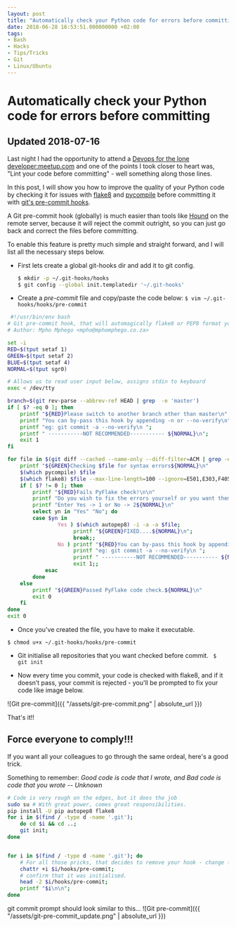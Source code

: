 ```yaml
---
layout: post
title: "Automatically check your Python code for errors before committing"
date: 2018-06-28 16:53:51.000000000 +02:00
tags:
- Bash
- Hacks
- Tips/Tricks
- Git
- Linux/Ubuntu
---
```


# Automatically check your Python code for errors before committing
## Updated 2018-07-16

Last night I had the opportunity to attend a [Devops for the lone developer:meetup.com](https://www.meetup.com/Cape-Town-DevOps/events/251507121/) and one of the points I took closer to heart was, "Lint your code before committing" - well something along those lines.


In this post, I will show you how to improve the quality of your Python code by checking it for issues with [flake8](http://flake8.pycqa.org/en/latest/) and [pycompile](https://docs.python.org/2/library/py_compile.html) before committing it with [git's pre-commit hooks](https://githooks.com/).

A Git pre-commit hook (globally) is much easier than tools like [Hound](https://www.houndci.com/) on the remote server, because it will reject the commit outright, so you can just go back and correct the files before committing.

To enable this feature is pretty much simple and straight forward, and I will list all the necessary steps below.

- First lets create a global git-hooks dir and add it to git config.

    ```bash
    $ mkdir -p ~/.git-hooks/hooks
    $ git config --global init.templatedir '~/.git-hooks'
    ```
- Create a *pre-commit* file and copy/paste the code below: ```$ vim ~/.git-hooks/hooks/pre-commit```

```bash
 #!/usr/bin/env bash
# Git pre-commit hook, that will automagically flake8 or PEP8 format your code.
# Author: Mpho Mphego <mpho@mphomphego.co.za>

set -i
RED=$(tput setaf 1)
GREEN=$(tput setaf 2)
BLUE=$(tput setaf 4)
NORMAL=$(tput sgr0)

# Allows us to read user input below, assigns stdin to keyboard
exec < /dev/tty

branch=$(git rev-parse --abbrev-ref HEAD | grep  -e 'master')
if [ $? -eq 0 ]; then
    printf "${RED}Please switch to another branch other than master\n"
    printf "You can by-pass this hook by appending -n or --no-verify\n";
    printf "eg: git commit -a --no-verify\n ";
    printf " -----------NOT RECOMMENDED----------- ${NORMAL}\n";
    exit 1
fi

for file in $(git diff --cached --name-only --diff-filter=ACM | grep -e '\.py$'); do
    printf "${GREEN}Checking $file for syntax errors${NORMAL}\n"
    $(which pycompile) $file
    $(which flake8) $file --max-line-length=100 --ignore=E501,E303,F405,F403 --count;
    if [ $? != 0 ]; then
        printf "${RED}Fails PyFlake check!\n\n"
        printf "Do you wish to fix the errors yourself or you want them automagically fixed?\n"
        printf "Enter Yes -> 1 or No -> 2${NORMAL}\n"
        select yn in "Yes" "No"; do
        case $yn in
                Yes ) $(which autopep8) -i -a -a $file;
                     printf "${GREEN}FIXED....${NORMAL}\n";
                     break;;
                No ) printf "${RED}You can by-pass this hook by appending -n or --no-verify\n";
                     printf "eg: git commit -a --no-verify\n ";
                     printf " -----------NOT RECOMMENDED----------- ${NORMAL}\n";
                     exit 1;;
            esac
        done
    else
        printf "${GREEN}Passed PyFlake code check.${NORMAL}\n"
        exit 0
    fi
done
exit 0

```

 - Once you've created the file, you have to make it executable.
```
$ chmod u+x ~/.git-hooks/hooks/pre-commit
```

- Git initialise all repositories that you want checked before commit.
``` $ git init```

- Now every time you commit, your code is checked with flake8, and if it doesn’t pass, your commit is rejected - you'll be prompted to fix your code like image below.

![Git pre-commit]({{ "/assets/git-pre-commit.png" | absolute_url }})

That's it!!

## Force everyone to comply!!!

If you want all your colleagues to go through the same ordeal, here's a good trick.


Something to remember: *Good code is code that I wrote, and Bad code is code that you wrote -- Unknown*

```bash
# Code is very rough on the edges, but it does the job
sudo su # With great power, comes great responsibilities.
pip install -U pip autopep8 flake8
for i in $(find / -type d -name '.git');
    do cd $i && cd ..;
    git init;
done


for i in $(find / -type d -name '.git'); do
    # For all those pricks, that decides to remove your hook - change file attributes that way not even sudo with rm!!!!
    chattr +i $i/hooks/pre-commit;
    # confirm that it was initialised.
    head -2 $i/hooks/pre-commit;
    printf "$i\n\n";
done
```

git commit prompt should look similar to this...
![Git pre-commit]({{ "/assets/git-pre-commit_update.png" | absolute_url }})
